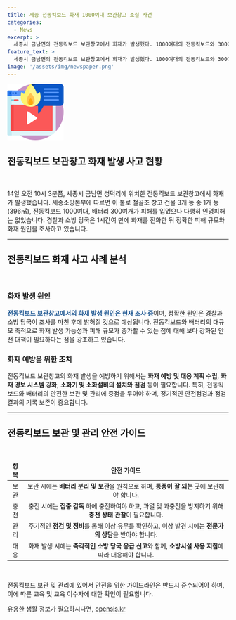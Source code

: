 ```yaml
---
title: 세종 전동킥보드 화재 1000여대 보관창고 소실 사건
categories:
  - News
excerpt: >
  세종시 금남면의 전동킥보드 보관창고에서 화재가 발생했다. 1000여대의 전동킥보드와 300여개의 배터리가 불에 탔지만 다행히 인명피해는 없었다. 경찰과 소방 당국은 화재 원인을 조사 중이며, 피해 규모에 대해 정확히 조사 중이다.
feature_text: >
  세종시 금남면의 전동킥보드 보관창고에서 화재가 발생했다. 1000여대의 전동킥보드와 300여개의 배터리가 불에 탔지만 다행히 인명피해는 없었다. 경찰과 소방 당국은 화재 원인을 조사 중이며, 피해 규모에 대해 정확히 조사 중이다.
image: '/assets/img/newspaper.png'
---
```


<p><img src="/assets/img/news.png" alt="rentncar 속보" /></p>

<h2 data-ke-size="size26">전동킥보드 보관창고 화재 발생 사고 현황</h2>

<p data-ke-size="size16">&nbsp;</p>

<p data-ke-size="size16">14일 오전 10시 3분쯤, 세종시 금남면 성덕리에 위치한 전동킥보드 보관창고에서 화재가 발생했습니다. 세종소방본부에 따르면 이 불로 철골조 창고 건물 3개 동 중 1개 동(396㎡), 전동킥보드 1000여대, 배터리 300여개가 피해를 입었으나 다행히 인명피해는 없었습니다. 경찰과 소방 당국은 1시간여 만에 화재를 진화한 뒤 정확한 피해 규모와 화재 원인을 조사하고 있습니다.</p>

<hr>

<h2 data-ke-size="size26">전동킥보드 화재 사고 사례 분석</h2>

<p data-ke-size="size16">&nbsp;</p>

<h3><b>화재 발생 원인</b></h3>

<p data-ke-size="size16"><b><span style="color: #1a5490;">전동킥보드 보관창고에서의 화재 발생 원인은 현재 조사 중</span></b>이며, 정확한 원인은 경찰과 소방 당국이 조사를 마친 후에 밝혀질 것으로 예상됩니다. 전동킥보드와 배터리의 대규모 축적으로 화재 발생 가능성과 피해 규모가 증가할 수 있는 점에 대해 보다 강화된 안전 대책이 필요하다는 점을 강조하고 있습니다.</p>

<h3><b>화재 예방을 위한 조치</b></h3>

<p data-ke-size="size16">전동킥보드 보관창고의 화재 발생을 예방하기 위해서는 <b>화재 예방 및 대응 계획 수립</b>, <b>화재 경보 시스템 강화</b>, <b>소화기 및 소화설비의 설치와 점검</b> 등이 필요합니다. 특히, 전동킥보드와 배터리의 안전한 보관 및 관리에 중점을 두어야 하며, 정기적인 안전점검과 점검결과의 기록 보존이 중요합니다.</p>

<hr>

<h2 data-ke-size="size26">전동킥보드 보관 및 관리 안전 가이드</h2>

<p data-ke-size="size16">&nbsp;</p>

<table>
<thead>
<tr>
<td style="text-align: center;"><b>항목</b></td>
<td style="text-align: center;"><b>안전 가이드</b></td>
</tr>
</thead>
<tbody>
<tr>
<td style="text-align: center;">보관</td>
<td style="text-align: center;">보관 시에는 <b>배터리 분리 및 보관</b>을 원칙으로 하며, <b>통풍이 잘 되는 곳</b>에 보관해야 합니다.</td>
</tr>
<tr>
<td style="text-align: center;">충전</td>
<td style="text-align: center;">충전 시에는 <b>집중 감독</b> 하에 충전하여야 하고, 과열 및 과충전을 방지하기 위해 <b>충전 상태 관찰</b>이 필요합니다.</td>
</tr>
<tr>
<td style="text-align: center;">관리</td>
<td style="text-align: center;">주기적인 <b>점검 및 정비</b>를 통해 이상 유무를 확인하고, 이상 발견 시에는 <b>전문가의 상담</b>을 받아야 합니다.</td>
</tr>
<tr>
<td style="text-align: center;">대응</td>
<td style="text-align: center;">화재 발생 시에는 <b>즉각적인 소방 당국 응급 신고</b>와 함께, <b>소방시설 사용 지침</b>에 따라 대응해야 합니다.</td>
</tr>
</tbody>
</table>

<p data-ke-size="size16">&nbsp;</p>

<p data-ke-size="size16">전동킥보드 보관 및 관리에 있어서 안전을 위한 가이드라인은 반드시 준수되어야 하며, 이에 따른 교육 및 교육 이수자에 대한 확인이 필요합니다.</p>
유용한 생활 정보가 필요하시다면, <a href="https://opensis.kr" rel="dofollow">opensis.kr</a>


